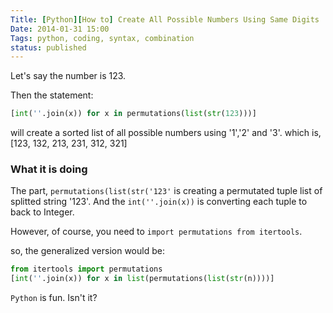 ```yaml
---
Title: [Python][How to] Create All Possible Numbers Using Same Digits
Date: 2014-01-31 15:00
Tags: python, coding, syntax, combination
status: published
---
```


Let's say the number is 123.

Then the statement:
```python
[int(''.join(x)) for x in permutations(list(str(123)))]
```
will create a sorted list of all possible numbers using '1','2' and '3'.
which is, [123, 132, 213, 231, 312, 321]

### What it is doing
The part, `permutations(list(str('123'` is creating a permutated tuple list of splitted string '123'.
And the `int(''.join(x))` is converting each tuple to back to Integer.

However, of course, you need to `import permutations from itertools`.

so, the generalized version would be:
```python
from itertools import permutations
[int(''.join(x)) for x in list(permutations(list(str(n))))]
```

`Python` is fun. Isn't it?
